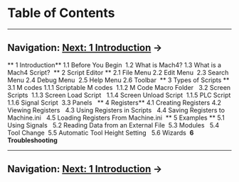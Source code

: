 # Table of Contents

---
**Navigation:** [Next: 1 Introduction](introduction.md) →
---

** 1 Introduction** 
1.1 Before You Begin 
1.2 What is Mach4?
1.3 What is a Mach4 Script? 
** 2 Script Editor **
2.1 File Menu
2.2 Edit Menu 
2.3 Search Menu
2.4 Debug Menu 
2.5 Help Menu
2.6 Toolbar 
** 3 Types of Scripts **
3.1 M codes
1.1.1 Scriptable M codes 
1.1.2 M Code Macro Folder  
3.2 Screen Scripts 
1.1.3 Screen Load Script  
1.1.4 Screen Unload Script 
1.1.5 PLC Script
1.1.6 Signal Script 
3.3 Panels  
** 4 Registers**
4.1 Creating Registers
4.2 Viewing Registers  
4.3 Using Registers in Scripts  
4.4 Saving Registers to Machine.ini  
4.5 Loading Registers From Machine.ini 
** 5 Examples **
5.1 Using Signals  
5.2 Reading Data from an External File 
5.3 Modules  
5.4 Tool Change 
5.5 Automatic Tool Height Setting  
5.6 Wizards 
**6 Troubleshooting**

---
**Navigation:** [Next: 1 Introduction](introduction.md) →
---